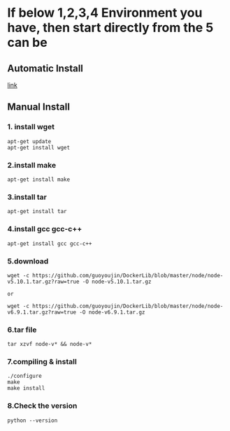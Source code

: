 # If below 1,2,3,4 Environment you have, then start directly from the 5 can be
## Automatic Install
<a href ="https://www.digitalocean.com/community/tutorials/how-to-install-node-js-on-an-ubuntu-14-04-server">link</a>

## Manual Install
### 1. install wget
```shell
apt-get update
apt-get install wget
```

### 2.install make
```shell
apt-get install make
```

### 3.install tar
```shell
apt-get install tar
```

### 4.install gcc gcc-c++
```shell
apt-get install gcc gcc-c++
```

### 5.download
```shell
wget -c https://github.com/guoyoujin/DockerLib/blob/master/node/node-v5.10.1.tar.gz?raw=true -O node-v5.10.1.tar.gz

or

wget -c https://github.com/guoyoujin/DockerLib/blob/master/node/node-v6.9.1.tar.gz?raw=true -O node-v6.9.1.tar.gz
```

### 6.tar file
```shell
tar xzvf node-v* && node-v*
```

### 7.compiling & install
```shell
./configure
make
make install
```

### 8.Check the version
```
python --version
```